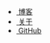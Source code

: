 <ul>
  <li><a href="/"><span class="fa fa-home fa-lg"></span>&nbsp;博客</a></li>
  <li><a href="/about/"><span class="fa fa-address-card fa-lg"></span>&nbsp;关于</a></li>
  <li><a href="https://github.com/WangWenzhuang"><span class="fa fa-github fa-lg"></span>&nbsp;GitHub</a></li>
</ul>